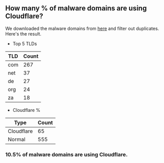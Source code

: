 ## How many % of malware domains are using Cloudflare?


We downloaded the malware domains from [here](https://urlhaus.abuse.ch) and filter out duplicates.
Here's the result.


[//]: # (start replacement)


- Top 5 TLDs

| TLD | Count |
| --- | --- |
| com | 267 |
| net | 37 |
| de | 27 |
| org | 24 |
| za | 18 |


- Cloudflare %

| Type | Count |
| --- | --- |
| Cloudflare | 65 |
| Normal | 555 |


### 10.5% of malware domains are using Cloudflare.